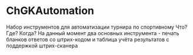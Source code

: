 # ChGKAutomation
Набор инструментов для автоматизации турнира по спортивному Что? Где? Когда?    На данный момент два основных инструмента - печать бланков ответов со штрих-кодом и таблица учёта результатов с поддержкой штрих-сканера
